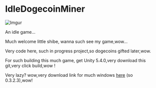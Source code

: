 # IdleDogecoinMiner

![Imgur](http://i.imgur.com/X0lGlJE.png)

An idle game...

Much welcome little shibe, wanna such see my game,wow...

Very code here, such in progress project,so dogecoins gifted later,wow.

For such building this much game, get Unity 5.4.0,very download this git,very click build,wow !

Very lazy? wow,very download link for much windows [here](https://we.tl/EyQMparc1r) (so 0.3.2.3),wow!
